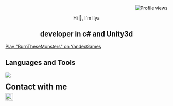 <!-- Center align text using HTML -->
<p align="right"> <img src="https://komarev.com/ghpvc/?username=BCyclik&color=blue" alt="Profile views" /> </p>

<div align="center">
  Hi 👋, I'm Ilya
</div>

<h2 align="center">developer in c# and Unity3d</h2>
<a href="https://yandex.ru/games/app/298353" target="_blank">Play "BurnTheseMonsters" on YandexGames</a>
<!-- Languages and Tools section -->
<h2 align="left">Languages and Tools</h2>
<p align="left">
  <a href="https://skillicons.dev">
    <img src="https://skillicons.dev/icons?i=cs,unity,cpp,unreal,vscode,py,ps,blender,html,docker,postman" />
  </a>
</p>
<!-- Contact section -->
<div style="text" align="left">
    <span style="display: block; font-size: 24px; font-weight: bold;">Contact with me</span>
    <div style="margin-top: 5px;">
        <a href="https://t.me/BCyclik">
            <img src="https://img.shields.io/badge/Telegram-2CA5E0?style=for-the-badge&logo=telegram&logoColor=white" alt="Telegram" 
                 style="height: 24px; vertical-align: middle;" />
        </a>
    </div>
</div>

